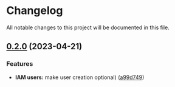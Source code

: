 # Changelog

All notable changes to this project will be documented in this file.

## [0.2.0](https://github.com/Xat59/terraform-aws-cloud9/compare/v0.1.1...v0.2.0) (2023-04-21)


### Features

* **IAM users:** make user creation optional) ([a99d749](https://github.com/Xat59/terraform-aws-cloud9/commit/a99d7496991d0c0cec645397a2649c6da1faacc4))
